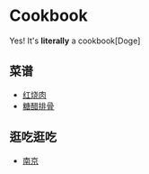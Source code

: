 # Cookbook
Yes! It's <B>literally</B> a cookbook[Doge]

## 菜谱
* [红烧肉](https://github.com/iminright/cookbook/blob/main/%E8%8F%9C%E8%B0%B1/%E7%BA%A2%E7%83%A7%E8%82%89.md)
* [糖醋排骨](https://github.com/iminright/cookbook/blob/main/%E8%8F%9C%E8%B0%B1/%E7%B3%96%E9%86%8B%E6%8E%92%E9%AA%A8.md)

## 逛吃逛吃
* [南京](https://github.com/iminright/cookbook/blob/main/%E9%80%9B%E5%90%83%E9%80%9B%E5%90%83/%E5%8D%97%E4%BA%AC.md)
